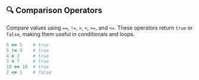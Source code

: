 ## 🔍 Comparison Operators

Compare values using `==`, `!=`, `>`, `<`, `>=`, and `<=`. These operators return `true` or `false`, making them useful in conditionals and loops.

```ruby
5 == 5    # true
5 != 3    # true
4 > 2     # true
3 < 7     # true
10 >= 10  # true
2 <= 1    # false
```